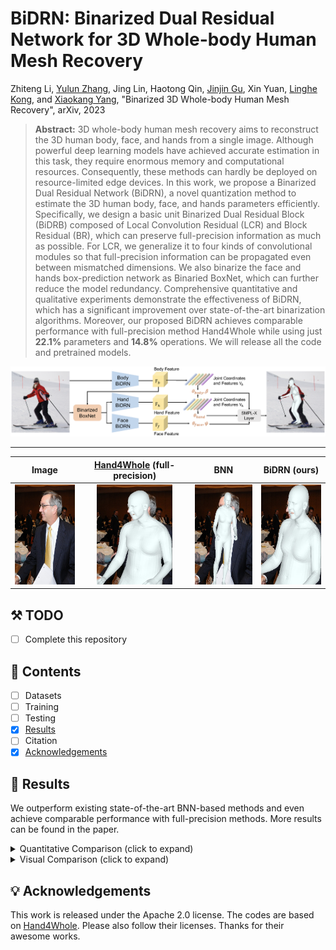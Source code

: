 # BiDRN: Binarized Dual Residual Network for 3D Whole-body Human Mesh Recovery

Zhiteng Li, [Yulun Zhang](http://yulunzhang.com/), Jing Lin, Haotong Qin, [Jinjin Gu](https://www.jasongt.com/), Xin Yuan, [Linghe Kong](https://www.cs.sjtu.edu.cn/~linghe.kong/), and [Xiaokang Yang](https://scholar.google.com/citations?user=yDEavdMAAAAJ), "Binarized 3D Whole-body Human Mesh Recovery", arXiv, 2023


> **Abstract:** 3D whole-body human mesh recovery aims to reconstruct the 3D human body, face, and hands from a single image. Although powerful deep learning models have achieved accurate estimation in this task, they require enormous memory and computational resources. Consequently, these methods can hardly be deployed on resource-limited edge devices. In this work, we propose a Binarized Dual Residual Network (BiDRN), a novel quantization method to estimate the 3D human body, face, and hands parameters efficiently. Specifically, we design a basic unit Binarized Dual Residual Block (BiDRB) composed of Local Convolution Residual (LCR) and Block Residual (BR), which can preserve full-precision information as much as possible. For LCR, we generalize it to four kinds of convolutional modules so that full-precision information can be propagated even between mismatched dimensions. We also binarize the face and hands box-prediction network as Binaried BoxNet, which can further reduce the model redundancy. Comprehensive quantitative and qualitative experiments demonstrate the effectiveness of BiDRN, which has a significant improvement over state-of-the-art binarization algorithms. Moreover, our proposed BiDRN achieves comparable performance with full-precision method Hand4Whole while using just **22.1%** parameters and **14.8%** operations. We will release all the code and pretrained models. 

![](figs/BiDRN.png)

---

|                     Image                     |                       [Hand4Whole](https://github.com/mks0601/Hand4Whole_RELEASE) (full-precision)                        | BNN |                 BiDRN (ours)                  |
| :----------------------------------------: | :---------------------------------------------: | :----------------------------------------------: | :-----------------------------------------: |
| <img src="figs/ori_coco_4134_2.png" height=160> | <img src="figs/fp_coco_4134_2.png" height=160> |  <img src="figs/bnn_coco_4134_2.png" height=160>  | <img src="figs/ours_coco_4134_2.png" height=160> |


## ⚒️ TODO

* [ ] Complete this repository

## 🔗 Contents

- [ ] Datasets
- [ ] Training
- [ ] Testing
- [x] [Results](#Results)
- [ ] Citation
- [x] [Acknowledgements](#Acknowledgements)

## 🔎 Results

We outperform existing state-of-the-art BNN-based methods and even achieve comparable performance with full-precision methods. More results can be found in the paper.

<details>
<summary>Quantitative Comparison (click to expand)</summary>


- results in Table 1 of the main paper

<p align="center">
  <img width="900" src="figs/quantitative.png">
</p>
</details>

<details>
<summary>Visual Comparison (click to expand)</summary>



- results in Figure 7 of the main paper

<p align="center">
  <img width="900" src="figs/EHF.png">
</p>

</details>


## 💡 Acknowledgements

This work is released under the Apache 2.0 license.
The codes are based on [Hand4Whole](https://github.com/mks0601/Hand4Whole_RELEASE). Please also follow their licenses. Thanks for their awesome works.